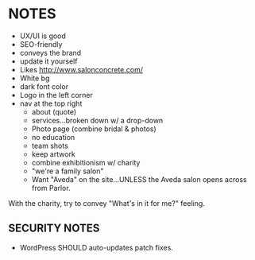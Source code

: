 # NOTES

* UX/UI is good
* SEO-friendly
* conveys the brand
* update it yourself
* Likes http://www.salonconcrete.com/
* White bg
* dark font color
* Logo in the left corner
* nav at the top right
  * about (quote)
  * services...broken down w/ a drop-down
  * Photo page (combine bridal & photos)
  * no education
  * team shots
  * keep artwork
  * combine exhibitionism w/ charity
  * "we're a family salon"
  * Want "Aveda" on the site...UNLESS the Aveda salon opens across from Parlor.

With the charity, try to convey "What's in it for me?" feeling.

## SECURITY NOTES
* WordPress SHOULD auto-updates patch fixes.
